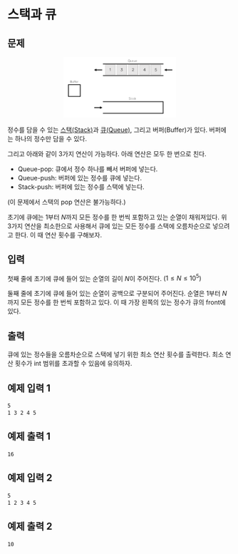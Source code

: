 # 스택과 큐

## 문제

<div style="text-align:center;"><img style="width:50%;" src="./images/stack-queue-1.png" /></div>

정수를 담을 수 있는 [스택(Stack)](https://en.wikipedia.org/wiki/Stack_(abstract_data_type))과 [큐(Queue)](https://en.wikipedia.org/wiki/Queue_(abstract_data_type)), 그리고 버퍼(Buffer)가 있다. 버퍼에는 하나의 정수만 담을 수 있다.

그리고 아래와 같이 3가지 연산이 가능하다. 아래 연산은 모두 한 번으로 친다.

- Queue-pop: 큐에서 정수 하나를 빼서 버퍼에 넣는다.
- Queue-push: 버퍼에 있는 정수를 큐에 넣는다.
- Stack-push: 버퍼에 있는 정수를 스택에 넣는다.

(이 문제에서 스택의 pop 연산은 불가능하다.)

초기에 큐에는 1부터 $N$까지 모든 정수를 한 번씩 포함하고 있는 순열이 채워져있다. 위 3가지 연산을 최소한으로 사용해서 큐에 있는 모든 정수를 스택에 오름차순으로 넣으려고 한다. 이 때 연산 횟수를 구해보자.

## 입력

첫째 줄에 초기에 큐에 들어 있는 순열의 길이 $N$이 주어진다. $(1 \leq N \leq 10^5)$

둘째 줄에 초기에 큐에 들어 있는 순열이 공백으로 구분되어 주어진다. 순열은 1부터 $N$까지 모든 정수를 한 번씩 포함하고 있다. 이 때 가장 왼쪽의 있는 정수가 큐의 front에 있다.

## 출력

큐에 있는 정수들을 오름차순으로 스택에 넣기 위한 최소 연산 횟수를 출력한다. 최소 연산 횟수가 int 범위를 초과할 수 있음에 유의하자.

## 예제 입력 1

```
5
1 3 2 4 5
```

## 예제 출력 1

```
16
```

## 예제 입력 2

```
5
1 2 3 4 5
```

## 예제 출력 2

```
10
```


